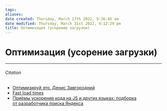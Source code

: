 ```yaml
---
tags: 
aliases: 
date created: Thursday, March 17th 2022, 9:36:45 am
date modified: Thursday, March 31st 2022, 4:12:29 pm
title: Оптимизация (усорение загрузки)
---
```


# Оптимизация (усорение загрузки)

---

###### Citation

- [Оптимизируй это, Денис Завгородний](https://www.youtube.com/watch?v=-D6LHUQQBRI)
- [Fast load times](https://web.dev/fast/#optimize-webfonts)
- [Приёмы ускорения кода на JS и других языках: подборка от разработчика поиска Яндекса](https://habr.com/ru/company/yandex/blog/570914/)
